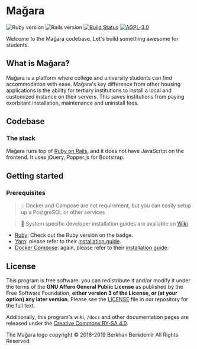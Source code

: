 # Mağara

![Ruby version](https://img.shields.io/badge/Ruby-v2.5.5-green.svg)
![Rails version](https://img.shields.io/badge/Rails-v6.0.0.rc1-green.svg)
[![Build Status](https://travis-ci.org/magara/magara.svg?branch=master)](https://travis-ci.org/magara/magara)
[![AGPL-3.0](https://img.shields.io/badge/license-AGPL--3.0-blue.svg)](LICENSE)

Welcome to the Mağara codebase. Let's build something awesome for students.

## What is Mağara?

Mağara is a platform where college and university students can find
accommodation with ease. Mağara's key difference from other housing applications
is the ability for tertiary institutions to install a local and customized
instance on their servers. This saves institutions from paying exorbitant
installation, maintenance and uninstall fees.

## Codebase

### The stack

Mağara runs top of [Ruby on Rails](https://rubyonrails.org), and it does not
have JavaScript on the frontend. It uses jQuery, Popper.js for Bootstrap.

## Getting started

### Prerequisites

> :bulb: Docker and Compose are not requirement, but you can easily setup up a
> PostgreSQL or other services

> :book: System specific developer installation guides are available on
> [Wiki](https://github.com/magara/magara/wiki)

* [Ruby](https://www.ruby-lang.org/en/): Check out the Ruby version on the badge.
* [Yarn](https://yarnpkg.com/en/): please refer to their
[installation guide](https://yarnpkg.com/en/docs/install).
* [Docker Compose](https://docs.docker.com/compose): again, please refer to
their [installation guide](https://docs.docker.com/compose/install).

## License

This program is free software: you can redistribute it and/or modify it under
the terms of the **GNU Affero General Public License** as published by the Free
Software Foundation, **either version 3 of the License, or (at your option) any
later version**. Please see the [LICENSE](LICENSE) file in our repository for
the full text.

Additionally, this program's wiki, `/docs` and other documentation pages are
released under the [Creative Commons BY-SA 4.0](https://creativecommons.org/licenses/by-sa/4.0/legalcode.txt).

The Mağara logo copyright &copy; 2018-2019 Berkhan Berkdemir All Rights
Reserved.

